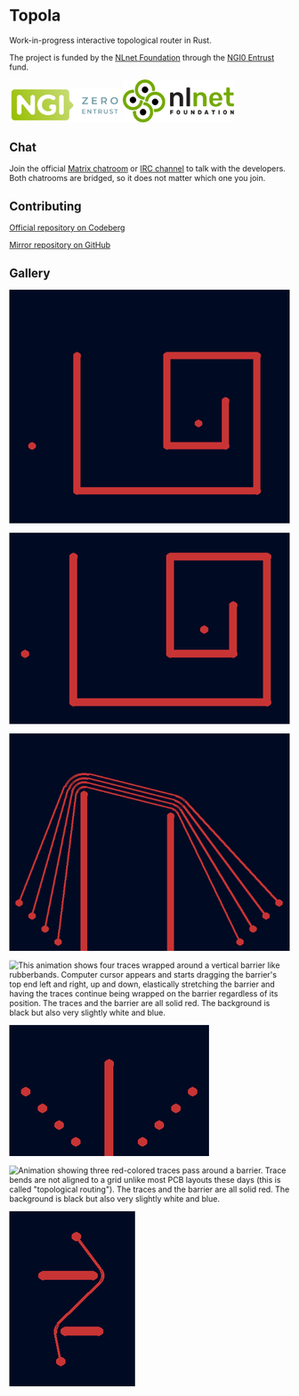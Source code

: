 # Topola

Work-in-progress interactive topological router in Rust.

The project is funded by the [NLnet Foundation](https://nlnet.nl/) through the [NGI0 Entrust](https://nlnet.nl/entrust/) fund.

<img src="./assets/ngi0_entrust_banner.svg" alt="NGI0 Entrust banner" width="200"/>
<img src="./assets/nlnet_banner.png" alt="NLnet Foundation banner" width="200"/>

## Chat

Join the official [Matrix chatroom](https://matrix.to/#/%23topola:tchncs.de) or [IRC channel](https://webchat.oftc.net/?channels=#topola) to talk with the developers. Both chatrooms are bridged, so it does not matter which one you join.

## Contributing

[Official repository on Codeberg](https://codeberg.org/mikolaj/topola)

[Mirror repository on GitHub](https://github.com/mikwielgus/topola)

## Gallery
![Animation. There's a rubber band-like trace following cursor, navigating a very simple maze. The maze and the trace are red, the background is solid black but also very slightly white and dark blue](./assets/interactive_routing.gif)

![Animation showing a trace, behaving like a rubber band, routed around obstacles step by step. Attempted alternative paths and a guiding mesh are shown.](./assets/mesh_visualization.gif)

![Animation. There are two upward barriers, with some space between tem, around which four rubberband traces, one over another, are wrapped. Enter mouse cursor. The cursor begins to stretch the left barrier to the right. As it's stretched, the traces cease to be wrapped around the right barrier, becoming "free". The traces and the barrier are two-dimensional and all solid red. The background is black but also very slightly white and blue.](./assets/unwrapping_bends.gif "Unwrapping bends")

![This animation shows four traces wrapped around a vertical barrier like rubberbands. Computer
cursor appears and starts dragging the barrier's top end left and right, up and down, elastically
stretching the barrier and having the traces continue being wrapped on the barrier regardless of
its position. The traces and the barrier are all solid red. The background is black but also very
slightly white and blue.](./assets/dragging_with_bends.gif "Dragging with bends")

![Animation. There is an upward barrier in the middle and dots on the left and right of it, four each. A trace is drawn from the leftmost dot on the left to the rightmost dot on the right. Then a trace is drawn from the second leftmost dot on the left to the second rightmost dot on the right, displacing the previous trace so that there's space for the new one. Same happens for the remaining dots. The dots, traces and barrier are all solid red. The background is black but also very slightly white and blue.](./assets/shoving_around.gif "Shoving traces under other traces")

![Animation showing three red-colored traces pass around a barrier. Trace bends are not aligned to a grid unlike most PCB layouts these days (this is called "topological routing"). The traces and the barrier are all solid red. The background is black but also very
slightly white and blue.](./assets/stacked_bends.png "Stacking bends")

![Animation showing a trace zigzagging around two barriers. The trace and the barriers are all solid red. The background is black but also very slightly white and blue.](./assets/zigzag.png "Zigzag")

